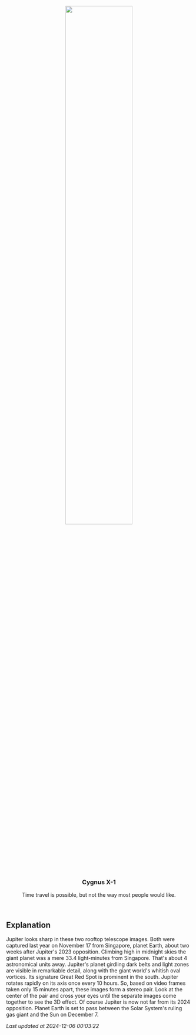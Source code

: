 <p align='center'>
    <img src='https://apod.nasa.gov/apod/image/2412/2023-11-17-1617_1632-Jupiter_Stereo1200.png' width='60%' />
    <h3 align="center">Cygnus X-1</h3>
    <p align="center">Time travel is possible, but not the way most people would like.</p>
</p>
<br/>

Explanation
--
Jupiter looks sharp in these two rooftop telescope images. Both were captured last year on November 17 from Singapore, planet Earth, about two weeks after Jupiter's 2023 opposition. Climbing high in midnight skies the giant planet was a mere 33.4 light-minutes from Singapore. That's about 4 astronomical units away. Jupiter's planet girdling dark belts and light zones are visible in remarkable detail, along with the giant world's whitish oval vortices. Its signature Great Red Spot is prominent in the south. Jupiter rotates rapidly on its axis once every 10 hours. So, based on video frames taken only 15 minutes apart, these images form a stereo pair. Look at the center of the pair and cross your eyes until the separate images come together to see the 3D effect. Of course Jupiter is now not far from its 2024 opposition. Planet Earth is set to pass between the Solar System's ruling gas giant and the Sun on December 7.


*Last updated at 2024-12-06 00:03:22*
